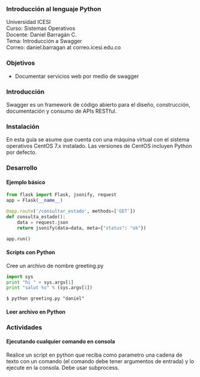 ### Introducción al lenguaje Python
Universidad ICESI  
Curso: Sistemas Operativos  
Docente: Daniel Barragán C.  
Tema: Introducción a Swagger  
Correo: daniel.barragan at correo.icesi.edu.co

### Objetivos
* Documentar servicios web por medio de swagger

### Introducción
Swagger es un framework de código abierto para el diseño, construcción, documentación y consumo de APIs RESTful.

### Instalación

En esta guía se asume que cuenta con una máquina virtual con el sistema operativos CentOS 7.x instalado. Las versiones de CentOS incluyen Python por defecto.

### Desarrollo

#### Ejemplo básico 

```python
from flask import Flask, jsonify, request
app = Flask(__name__)

@app.route('/consultar_estado', methods=['GET'])
def consulta_estado():
    data = request.json
    return jsonify(data=data, meta={"status": "ok"})

app.run()
```

#### Scripts con Python

Cree un archivo de nombre greeting.py

```python
import sys
print "hi " + sys.argv[1]
print "salut %s" % (sys.argv[1])
```

```
$ python greeting.py "daniel"
```

#### Leer archivo en Python



### Actividades

#### Ejecutando cualquier comando en consola
Realice un script en python que reciba como parametro una cadena de texto con un comando (el comando debe tener argumentos de entrada) y lo ejecute en la consola. Debe usar subprocess.


